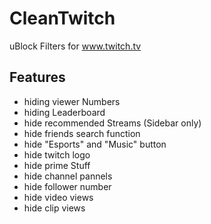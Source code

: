 # CleanTwitch
uBlock Filters for www.twitch.tv

## Features
- hiding viewer Numbers
- hiding Leaderboard
- hide recommended Streams (Sidebar only)
- hide friends search function
- hide "Esports" and "Music" button
- hide twitch logo
- hide prime Stuff
- hide channel pannels
- hide follower number
- hide video views
- hide clip views
